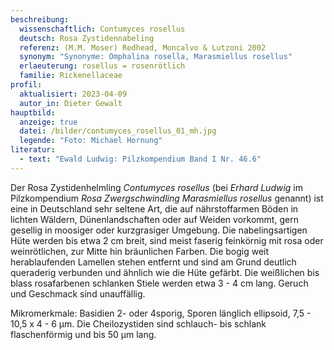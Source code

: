```yaml
---
beschreibung:
  wissenschaftlich: Contumyces rosellus
  deutsch: Rosa Zystidennabeling
  referenz: (M.M. Moser) Redhead, Moncalvo & Lutzoni 2002
  synonym: "Synonyme: Omphalina rosella, Marasmiellus rosellus"
  erlaeuterung: rosellus = rosenrötlich
  familie: Rickenellaceae
profil:
  aktualisiert: 2023-04-09
  autor_in: Dieter Gewalt
hauptbild:
  anzeige: true
  datei: /bilder/contumyces_rosellus_01_mh.jpg
  legende: "Foto: Michael Hornung"
literatur:
  - text: "Ewald Ludwig: Pilzkompendium Band I Nr. 46.6"
---
```

Der Rosa Zystidenhelmling *Contumyces rosellus* (bei *Erhard Ludwig* im Pilzkompendium *Rosa Zwergschwindling Marasmiellus rosellus* genannt) ist eine in Deutschland sehr seltene Art, die auf nährstoffarmen Böden in lichten Wäldern, Dünenlandschaften oder auf Weiden vorkommt, gern gesellig in moosiger oder kurzgrasiger Umgebung. Die nabelingsartigen Hüte werden bis etwa 2 cm breit, sind meist faserig feinkörnig mit rosa oder weinrötlichen, zur Mitte hin bräunlichen Farben. Die bogig weit herablaufenden Lamellen stehen entfernt und sind am Grund deutlich queraderig verbunden und ähnlich wie die Hüte gefärbt. Die weißlichen bis blass rosafarbenen schlanken Stiele werden etwa 3 - 4 cm lang. Geruch und Geschmack sind unauffällig.

Mikromerkmale: Basidien 2- oder 4sporig, Sporen länglich ellipsoid, 7,5 - 10,5 x 4 - 6 µm. Die Cheilozystiden sind schlauch- bis schlank flaschenförmig und bis 50 µm lang.